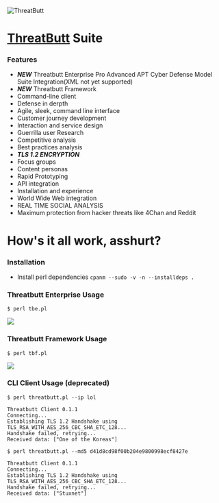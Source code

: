 ![ThreatButt](http://threatbutt.com/threatbutt.png)

# [ThreatButt](http://threatbutt.com) Suite
### Features
* *****NEW***** Threatbutt Enterprise Pro Advanced APT Cyber Defense Model Suite Integration(XML not yet supported)
* *****NEW***** Threatbutt Framework
* Command-line client
* Defense in derpth
* Agile, sleek, command line interface
* Customer journey development
* Interaction and service design
* Guerrilla user Research
* Competitive analysis
* Best practices analysis
* *****TLS 1.2 ENCRYPTION*****
* Focus groups
* Content personas
* Rapid Prototyping
* API integration
* Installation and experience
* World Wide Web integration
* REAL TIME SOCIAL ANALYSIS
* Maximum protection from hacker threats like 4Chan and Reddit

# How's it all work, asshurt?
### Installation
* Install perl dependencies `cpanm --sudo -v -n --installdeps .`

### Threatbutt Enterprise Usage
```shell
$ perl tbe.pl
```
![](http://i.imgur.com/bHosRHo.png)
### Threatbutt Framework Usage
```shell
$ perl tbf.pl
```
![](http://i.imgur.com/na4ulPT.png)
### CLI Client Usage (deprecated)
```shell
$ perl threatbutt.pl --ip lol

Threatbutt Client 0.1.1
Connecting...
Establishing TLS 1.2 Handshake using TLS_RSA_WITH_AES_256_CBC_SHA_ETC_128...
Handshake failed, retrying...
Received data: ["One of the Koreas"]

$ perl threatbutt.pl --md5 d41d8cd98f00b204e9800998ecf8427e

Threatbutt Client 0.1.1
Connecting...
Establishing TLS 1.2 Handshake using TLS_RSA_WITH_AES_256_CBC_SHA_ETC_128...
Handshake failed, retrying...
Received data: ["Stuxnet"]

```
